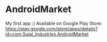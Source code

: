 # AndroidMarket
My first app :)
Available on Google Play Store: https://play.google.com/store/apps/details?id=com.Sujal_Industries.AndroidMarket
